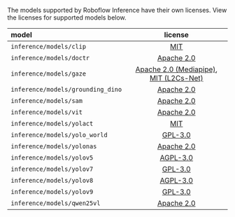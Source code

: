 The models supported by Roboflow Inference have their own licenses. View the licenses for supported models below.

| model                         |                                       license                                        |
|:------------------------------|:------------------------------------------------------------------------------------:|
| `inference/models/clip`           | [MIT](https://github.com/openai/CLIP/blob/main/LICENSE)                              |
| `inference/models/doctr`          | [Apache 2.0](https://github.com/mindee/doctr/blob/main/LICENSE)                      |
| `inference/models/gaze`           | [Apache 2.0 (Mediapipe)](https://github.com/google/mediapipe/blob/master/LICENSE), [MIT (L2Cs-Net)](https://github.com/Ahmednull/L2CS-Net/blob/main/LICENSE) |
| `inference/models/grounding_dino` | [Apache 2.0](https://github.com/IDEA-Research/GroundingDINO/blob/main/LICENSE)       |
| `inference/models/sam`            | [Apache 2.0](https://github.com/facebookresearch/segment-anything/blob/main/LICENSE) |
| `inference/models/vit`            | [Apache 2.0](https://github.com/google-research/vision_transformer/blob/main/LICENSE)|
| `inference/models/yolact`         | [MIT](https://github.com/dbolya/yolact/blob/master/LICENSE)                          |
| `inference/models/yolo_world`     | [GPL-3.0](https://github.com/AILab-CVC/YOLO-World/blob/master/LICENSE)               |
| `inference/models/yolonas`        | [Apache 2.0](https://github.com/Deci-AI/super-gradients/blob/master/LICENSE.md)      |
| `inference/models/yolov5`         | [AGPL-3.0](https://github.com/ultralytics/yolov5/blob/master/LICENSE)                |
| `inference/models/yolov7`         | [GPL-3.0](https://github.com/WongKinYiu/yolov7/blob/main/LICENSE.md)                  |
| `inference/models/yolov8`         | [AGPL-3.0](https://github.com/ultralytics/ultralytics/blob/master/LICENSE)           |
| `inference/models/yolov9`         | [GPL-3.0](https://github.com/WongKinYiu/yolov9/blob/main/LICENSE.md)                 |
| `inference/models/qwen25vl`       | [Apache 2.0](https://huggingface.co/Qwen/Qwen2.5-VL-3B-Instruct/blob/main/LICENSE)                  |